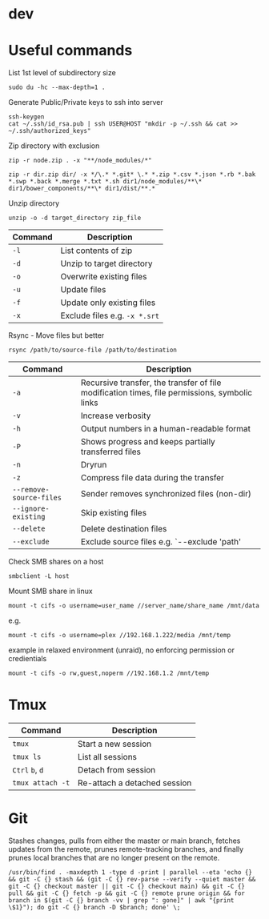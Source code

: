 # dev

# Useful commands
List 1st level of subdirectory size
```
sudo du -hc --max-depth=1 .
```

Generate Public/Private keys to ssh into server
```
ssh-keygen
cat ~/.ssh/id_rsa.pub | ssh USER@HOST "mkdir -p ~/.ssh && cat >> ~/.ssh/authorized_keys"
```

Zip directory with exclusion
```
zip -r node.zip . -x "**/node_modules/*"
```
```
zip -r dir.zip dir/ -x */\.* *.git* \.* *.zip *.csv *.json *.rb *.bak *.swp *.back *.merge *.txt *.sh dir1/node_modules/**\* dir1/bower_components/**\* dir1/dist/**.*
```

Unzip directory
```
unzip -o -d target_directory zip_file
```
Command | Description
------------ | -------------
`-l` | List contents of zip
`-d` | Unzip to target directory
`-o` | Overwrite existing files
`-u` | Update files
`-f` | Update only existing files
`-x` | Exclude files e.g. `-x *.srt`

Rsync - Move files but better
```
rsync /path/to/source-file /path/to/destination
```
Command | Description
------------ | -------------
`-a` | Recursive transfer, the transfer of file modification times, file permissions, symbolic links
`-v` | Increase verbosity
`-h` | Output numbers in a human-readable format
`-P` | Shows progress and keeps partially transferred files
`-n` | Dryrun
`-z` | Compress file data during the transfer
`--remove-source-files` | Sender removes synchronized files (non-dir)
`--ignore-existing` | Skip existing files
`--delete` | Delete destination files
`--exclude` | Exclude source files e.g. `--exclude 'path'

Check SMB shares on a host
```
smbclient -L host
```

Mount SMB share in linux
```
mount -t cifs -o username=user_name //server_name/share_name /mnt/data
```
e.g.
```
mount -t cifs -o username=plex //192.168.1.222/media /mnt/temp
```
example in relaxed environment (unraid), no enforcing permission or credientials
```
mount -t cifs -o rw,guest,noperm //192.168.1.2 /mnt/temp
```
# Tmux
Command | Description
------------ | -------------
`tmux` | Start a new session
`tmux ls` | List all sessions
`Ctrl` `b`, `d` | Detach from session
`tmux attach -t` | Re-attach a detached session 

# Git
Stashes changes, pulls from either the master or main branch, fetches updates from the remote, prunes remote-tracking branches, and finally prunes local branches that are no longer present on the remote.
```
/usr/bin/find . -maxdepth 1 -type d -print | parallel --eta 'echo {} && git -C {} stash && (git -C {} rev-parse --verify --quiet master && git -C {} checkout master || git -C {} checkout main) && git -C {} pull && git -C {} fetch -p && git -C {} remote prune origin && for branch in $(git -C {} branch -vv | grep ": gone]" | awk "{print \$1}"); do git -C {} branch -D $branch; done' \;
```
